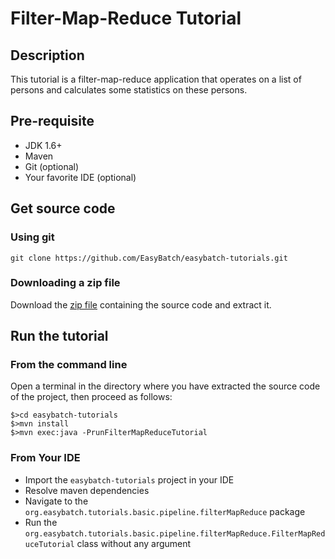 # Filter-Map-Reduce Tutorial

## Description

This tutorial is a filter-map-reduce application that operates on a list of persons and calculates some statistics on these persons.

## Pre-requisite

* JDK 1.6+
* Maven
* Git (optional)
* Your favorite IDE (optional)

## Get source code

### Using git

`git clone https://github.com/EasyBatch/easybatch-tutorials.git`

### Downloading a zip file

Download the [zip file](https://github.com/EasyBatch/easybatch-tutorials/archive/master.zip) containing the source code and extract it.

## Run the tutorial

### From the command line

Open a terminal in the directory where you have extracted the source code of the project, then proceed as follows:

```
$>cd easybatch-tutorials
$>mvn install
$>mvn exec:java -PrunFilterMapReduceTutorial
```

### From Your IDE

* Import the `easybatch-tutorials` project in your IDE
* Resolve maven dependencies
* Navigate to the `org.easybatch.tutorials.basic.pipeline.filterMapReduce` package
* Run the `org.easybatch.tutorials.basic.pipeline.filterMapReduce.FilterMapReduceTutorial` class without any argument
